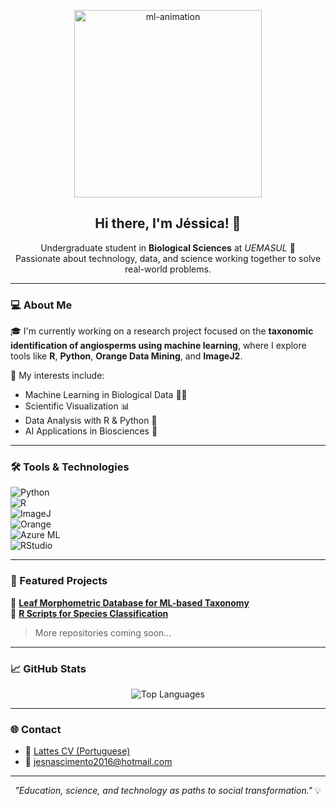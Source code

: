 <p align="center">
  <img src="https://media.giphy.com/media/hp3dmEfbQy9f6/giphy.gif" width="300" alt="ml-animation" />
</p>

<h2 align="center">Hi there, I'm Jéssica! 👋</h2>

<p align="center">
  Undergraduate student in <strong>Biological Sciences</strong> at <em>UEMASUL</em> 🌱 <br>
  Passionate about technology, data, and science working together to solve real-world problems.  
</p>

---

### 💻 About Me

🎓 I'm currently working on a research project focused on the **taxonomic identification of angiosperms using machine learning**, where I explore tools like **R**, **Python**, **Orange Data Mining**, and **ImageJ2**.

🔬 My interests include:
- Machine Learning in Biological Data 🧠🌿  
- Scientific Visualization 📊  
- Data Analysis with R & Python 🐍  
- AI Applications in Biosciences 🤖  

---

### 🛠️ Tools & Technologies

<div align="left">

![Python](https://img.shields.io/badge/Python-3776AB?style=for-the-badge&logo=python&logoColor=white)  
![R](https://img.shields.io/badge/R-276DC3?style=for-the-badge&logo=r&logoColor=white)  
![ImageJ](https://img.shields.io/badge/ImageJ2-3F51B5?style=for-the-badge&logo=ImageJ&logoColor=white)  
![Orange](https://img.shields.io/badge/Orange-FF7F00?style=for-the-badge&logoColor=white)  
![Azure ML](https://img.shields.io/badge/Azure%20ML-0078D4?style=for-the-badge&logo=microsoftazure&logoColor=white)  
![RStudio](https://img.shields.io/badge/RStudio-75AADB?style=for-the-badge&logo=rstudio&logoColor=white)

</div>

---

### 📌 Featured Projects

🔹 [**Leaf Morphometric Database for ML-based Taxonomy**](https://github.com/ajessica6/banco-dados-folhas-ml)  
🔹 [**R Scripts for Species Classification**](https://github.com/ajessica6/analises-taxonomicas-r)

> More repositories coming soon...

---

### 📈 GitHub Stats

<p align="center">
  <img src="https://github-readme-stats.vercel.app/api/top-langs/?username=ajessica6&layout=compact&theme=default" alt="Top Languages" />
</p>

---

### 🌐 Contact

- 📄 [Lattes CV (Portuguese)](http://lattes.cnpq.br/3201860651662082)  
- 📧 jesnascimento2016@hotmail.com

---

<p align="center"><em>"Education, science, and technology as paths to social transformation."</em> 💡</p>